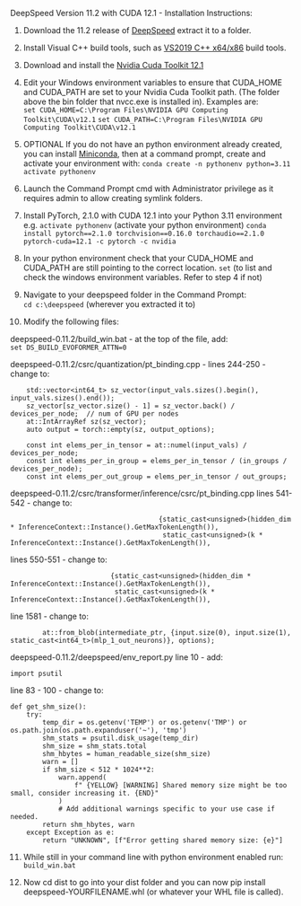 DeepSpeed Version 11.2 with CUDA 12.1 - Installation Instructions:

1. Download the 11.2 release of [DeepSpeed](https://github.com/microsoft/DeepSpeed/releases/tag/v0.11.2) extract it to a folder. 
2. Install Visual C++ build tools, such as [VS2019 C++ x64/x86](https://learn.microsoft.com/en-us/visualstudio/releases/2019/redistribution#vs2019-download) build tools.
3. Download and install the [Nvidia Cuda Toolkit 12.1](https://developer.nvidia.com/cuda-12-1-0-download-archive)
4. Edit your Windows environment variables to ensure that CUDA_HOME and CUDA_PATH are set to your Nvidia Cuda Toolkit path. (The folder above the bin folder that nvcc.exe is installed in). Examples are:<br>
```set CUDA_HOME=C:\Program Files\NVIDIA GPU Computing Toolkit\CUDA\v12.1```
```set CUDA_PATH=C:\Program Files\NVIDIA GPU Computing Toolkit\CUDA\v12.1```

5. OPTIONAL If you do not have an python environment already created, you can install [Miniconda](https://docs.conda.io/projects/miniconda/en/latest/miniconda-install.html), then at a command prompt, create and activate your environment with:
```conda create -n pythonenv python=3.11```
```activate pythonenv```

6. Launch the Command Prompt cmd with Administrator privilege as it requires admin to allow creating symlink folders.
7. Install PyTorch, 2.1.0 with CUDA 12.1 into your Python 3.11 environment e.g.
```activate pythonenv``` (activate your python environment)
```conda install pytorch==2.1.0 torchvision==0.16.0 torchaudio==2.1.0 pytorch-cuda=12.1 -c pytorch -c nvidia```

8. In your python environment check that your CUDA_HOME and CUDA_PATH are still pointing to the correct location.
```set``` (to list and check the windows environment variables. Refer to step 4 if not)

9. Navigate to your deepspeed folder in the Command Prompt:<br>
```cd c:\deepspeed``` (wherever you extracted it to)

10. Modify the following files:

 deepspeed-0.11.2/build_win.bat - at the top of the file, add:<br>
 ```set DS_BUILD_EVOFORMER_ATTN=0```

deepspeed-0.11.2/csrc/quantization/pt_binding.cpp - lines 244-250 - change to:
```
    std::vector<int64_t> sz_vector(input_vals.sizes().begin(), input_vals.sizes().end());
    sz_vector[sz_vector.size() - 1] = sz_vector.back() / devices_per_node;  // num of GPU per nodes
    at::IntArrayRef sz(sz_vector);
    auto output = torch::empty(sz, output_options);

    const int elems_per_in_tensor = at::numel(input_vals) / devices_per_node;
    const int elems_per_in_group = elems_per_in_tensor / (in_groups / devices_per_node);
    const int elems_per_out_group = elems_per_in_tensor / out_groups;
```

deepspeed-0.11.2/csrc/transformer/inference/csrc/pt_binding.cpp
lines 541-542 - change to:
```
									 {static_cast<unsigned>(hidden_dim * InferenceContext::Instance().GetMaxTokenLength()),
									  static_cast<unsigned>(k * InferenceContext::Instance().GetMaxTokenLength()),
```

lines 550-551 - change to:
```
						 {static_cast<unsigned>(hidden_dim * InferenceContext::Instance().GetMaxTokenLength()),
						  static_cast<unsigned>(k * InferenceContext::Instance().GetMaxTokenLength()),
```
line 1581 - change to:
```
		at::from_blob(intermediate_ptr, {input.size(0), input.size(1), static_cast<int64_t>(mlp_1_out_neurons)}, options);
```

deepspeed-0.11.2/deepspeed/env_report.py
line 10 - add:
```
import psutil
```
line 83 - 100 - change to:
```
def get_shm_size():
    try:
        temp_dir = os.getenv('TEMP') or os.getenv('TMP') or os.path.join(os.path.expanduser('~'), 'tmp')
        shm_stats = psutil.disk_usage(temp_dir)
        shm_size = shm_stats.total
        shm_hbytes = human_readable_size(shm_size)
        warn = []
        if shm_size < 512 * 1024**2:
            warn.append(
                f" {YELLOW} [WARNING] Shared memory size might be too small, consider increasing it. {END}"
            )
            # Add additional warnings specific to your use case if needed.
        return shm_hbytes, warn
    except Exception as e:
        return "UNKNOWN", [f"Error getting shared memory size: {e}"]
```

11. While still in your command line with python environment enabled run:
```build_win.bat```

12. Now cd dist to go into your dist folder and you can now pip install deepspeed-YOURFILENAME.whl (or whatever your WHL file is called).

